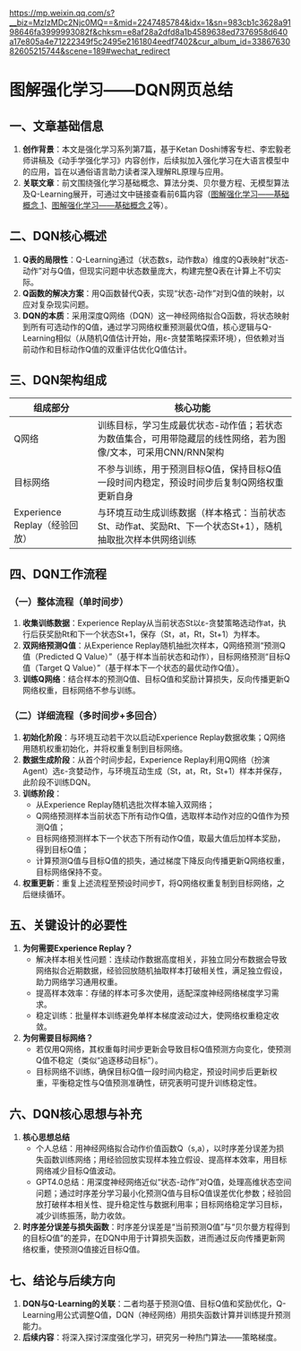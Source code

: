 https://mp.weixin.qq.com/s?__biz=MzIzMDc2Njc0MQ==&mid=2247485784&idx=1&sn=983cb1c3628a9198646fa3999993082f&chksm=e8af28a2dfd8a1b4589638ed7376958d640a17e805a4e71222349f5c2495e2161804eedf7402&cur_album_id=3386763082605215744&scene=189#wechat_redirect


# 图解强化学习——DQN网页总结
## 一、文章基础信息
1. **创作背景**：本文是强化学习系列第7篇，基于Ketan Doshi博客专栏、李宏毅老师讲稿及《动手学强化学习》内容创作，后续拟加入强化学习在大语言模型中的应用，旨在以通俗语言助力读者深入理解RL原理与应用。
2. **关联文章**：前文围绕强化学习基础概念、算法分类、贝尔曼方程、无模型算法及Q-Learning展开，可通过文中链接查看前6篇内容（[图解强化学习——基础概念 1]()、[图解强化学习——基础概念 2]()等）。


## 二、DQN核心概述
1. **Q表的局限性**：Q-Learning通过（状态数s，动作数a）维度的Q表映射“状态-动作”对与Q值，但现实问题中状态数量庞大，构建完整Q表在计算上不切实际。
2. **Q函数的解决方案**：用Q函数替代Q表，实现“状态-动作”对到Q值的映射，以应对复杂现实问题。
3. **DQN的本质**：采用深度Q网络（DQN）这一神经网络拟合Q函数，将状态映射到所有可选动作的Q值，通过学习网络权重预测最优Q值，核心逻辑与Q-Learning相似（从随机Q值估计开始，用ε-贪婪策略探索环境），但依赖对当前动作和目标动作Q值的双重评估优化Q值估计。


## 三、DQN架构组成
| 组成部分 | 核心功能 |
|----------|----------|
| Q网络 | 训练目标，学习生成最优状态-动作值；若状态为数值集合，可用带隐藏层的线性网络，若为图像/文本，可采用CNN/RNN架构 |
| 目标网络 | 不参与训练，用于预测目标Q值，保持目标Q值一段时间内稳定，预设时间步后复制Q网络权重更新自身 |
| Experience Replay（经验回放） | 与环境互动生成训练数据（样本格式：当前状态St、动作at、奖励Rt、下一个状态St+1），随机抽取批次样本供网络训练 |


## 四、DQN工作流程
### （一）整体流程（单时间步）
1. **收集训练数据**：Experience Replay从当前状态St以ε-贪婪策略选动作at，执行后获奖励Rt和下一个状态St+1，保存（St，at，Rt，St+1）为样本。
2. **双网络预测Q值**：从Experience Replay随机抽批次样本，Q网络预测“预测Q值（Predicted Q Value）”（基于样本当前状态和动作），目标网络预测“目标Q值（Target Q Value）”（基于样本下一个状态的最优动作Q值）。
3. **训练Q网络**：结合样本的预测Q值、目标Q值和奖励计算损失，反向传播更新Q网络权重，目标网络不参与训练。

### （二）详细流程（多时间步+多回合）
1. **初始化阶段**：与环境互动若干次以启动Experience Replay数据收集；Q网络用随机权重初始化，并将权重复制到目标网络。
2. **数据生成阶段**：从首个时间步起，Experience Replay利用Q网络（扮演Agent）选ε-贪婪动作，与环境互动生成（St，at，Rt，St+1）样本并保存，此阶段不训练DQN。
3. **训练阶段**：
    - 从Experience Replay随机选批次样本输入双网络；
    - Q网络预测样本当前状态下所有动作Q值，选取样本动作对应的Q值作为预测Q值；
    - 目标网络预测样本下一个状态下所有动作Q值，取最大值后加样本奖励，得到目标Q值；
    - 计算预测Q值与目标Q值的损失，通过梯度下降反向传播更新Q网络权重，目标网络保持不变。
4. **权重更新**：重复上述流程至预设时间步T，将Q网络权重复制到目标网络，之后继续循环。


## 五、关键设计的必要性
1. **为何需要Experience Replay？**
    - 解决样本相关性问题：连续动作数据高度相关，非独立同分布数据会导致网络拟合近期数据，经验回放随机抽取样本打破相关性，满足独立假设，助力网络学习通用权重。
    - 提高样本效率：存储的样本可多次使用，适配深度神经网络梯度学习需求。
    - 稳定训练：批量样本训练避免单样本梯度波动过大，使网络权重稳定收敛。
2. **为何需要目标网络？**
    - 若仅用Q网络，其权重每时间步更新会导致目标Q值预测方向变化，使预测Q值不稳定（类似“追逐移动目标”）。
    - 目标网络不训练，确保目标Q值一段时间内稳定，预设时间步后更新权重，平衡稳定性与Q值预测准确性，研究表明可提升训练稳定性。


## 六、DQN核心思想与补充
1. **核心思想总结**
    - 个人总结：用神经网络拟合动作价值函数Q（s,a），以时序差分误差为损失函数训练网络；用经验回放实现样本独立假设、提高样本效率，用目标网络减少目标Q值波动。
    - GPT4.0总结：用深度神经网络近似“状态-动作”对Q值，处理高维状态空间问题；通过时序差分学习最小化预测Q值与目标Q值误差优化参数；经验回放打破样本相关性、提升稳定性与数据利用率；目标网络稳定学习目标，减少训练振荡，助力收敛。
2. **时序差分误差与损失函数**：时序差分误差是“当前预测Q值”与“贝尔曼方程得到的目标Q值”的差异，在DQN中用于计算损失函数，进而通过反向传播更新网络权重，使预测Q值接近目标Q值。


## 七、结论与后续方向
1. **DQN与Q-Learning的关联**：二者均基于预测Q值、目标Q值和奖励优化，Q-Learning用公式调整Q值，DQN（神经网络）用损失函数计算并训练提升预测能力。
2. **后续内容**：将深入探讨深度强化学习，研究另一种热门算法——策略梯度。
